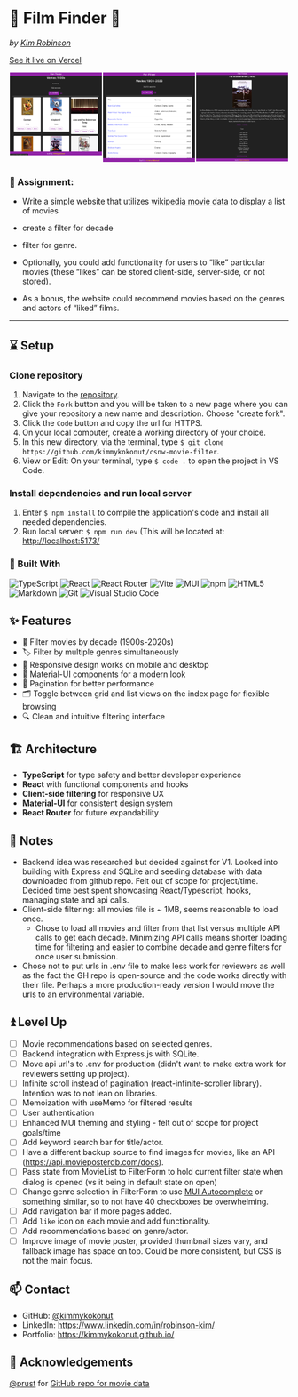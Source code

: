 # 🎥 Film Finder 🔎
_by [Kim Robinson](https://github.com/kimmykokonut)_

<a href="https://film-finder-sigma-black.vercel.app/" alt="hosted site">See it live on Vercel</a>

<div style="display: flex; justify-content: space-around;">
  <div style="width: 33%;">
  <img src="./src/assets/movies-grid.png" alt="Movies list page as cards" width="100%">
  </div>
    <div style="width: 33%;">
  <img src="./src/assets/movies-list.png" alt="Movie list page" width="100%">
  </div>
  <div style="width: 33%;">
  <img src="./src/assets/details-page.png" alt="Movie detail page" width="100%">
  </div>
  </div>


### 🎯 Assignment:
  - Write a simple website that utilizes [wikipedia movie data](https://github.com/prust/wikipedia-movie-data) to display a list of movies
   - create a filter for decade
   - filter for genre.

 - Optionally, you could add functionality for users to “like” particular movies (these “likes” can be stored client-side, server-side, or not stored).
 - As a bonus, the website could recommend movies based on the genres and actors of “liked” films.

---

## ⌛ Setup

### Clone repository

1. Navigate to the [repository](https://github.com/kimmykokonut/csnw-movie-filter).
2. Click the `Fork` button and you will be taken to a new page where you can give your repository a new name and description. Choose "create fork".
3. Click the `Code` button and copy the url for HTTPS.
4. On your local computer, create a working directory of your choice.
5. In this new directory, via the terminal, type `$ git clone https://github.com/kimmykokonut/csnw-movie-filter`.
6. View or Edit: On your terminal, type `$ code .` to open the project in VS Code.

### Install dependencies and run local server
1. Enter `$ npm install` to compile the application's code and install all needed dependencies.
2. Run local server: `$ npm run dev`
(This will be located at: [http://localhost:5173/](http://localhost:5173/)

### 🔧 Built With
![TypeScript](https://img.shields.io/badge/typescript-%23007ACC.svg?style=for-the-badge&logo=typescript&logoColor=white)
![React](https://img.shields.io/badge/react-%2320232a.svg?style=for-the-badge&logo=react&logoColor=%2361DAFB)
![React Router](https://img.shields.io/badge/React_Router-CA4245?style=for-the-badge&logo=react-router&logoColor=white)
![Vite](https://img.shields.io/badge/vite-%23646CFF.svg?style=for-the-badge&logo=vite&logoColor=white)
![MUI](https://img.shields.io/badge/MUI-%230081CB.svg?style=for-the-badge&logo=mui&logoColor=white)
![npm](https://img.shields.io/badge/npm-CB3837?style=for-the-badge&logo=npm&logoColor=white)
![HTML5](https://img.shields.io/badge/html5-%23E34F26.svg?style=for-the-badge&logo=html5&logoColor=white)
![Markdown](https://img.shields.io/badge/Markdown-000000?style=for-the-badge&logo=markdown&logoColor=white)
![Git](https://img.shields.io/badge/git-%23F05033.svg?style=for-the-badge&logo=git&logoColor=white)
![Visual Studio Code](https://img.shields.io/badge/Visual%20Studio%20Code-0078d7.svg?style=for-the-badge&logo=visual-studio-code&logoColor=white)

## ✨ Features
- 🎯 Filter movies by decade (1900s-2020s)
- 🏷️ Filter by multiple genres simultaneously
- 📱 Responsive design works on mobile and desktop
- 🎨 Material-UI components for a modern look
- 📄 Pagination for better performance
- 🗂️ Toggle between grid and list views on the index page for flexible browsing
- 🔍 Clean and intuitive filtering interface

## 🏗️ Architecture
- **TypeScript** for type safety and better developer experience
- **React** with functional components and hooks
- **Client-side filtering** for responsive UX
- **Material-UI** for consistent design system
- **React Router** for future expandability

## 📝 Notes

- Backend idea was researched but decided against for V1.  Looked into building with Express and SQLite and seeding database with data downloaded from github repo. Felt out of scope for project/time.  Decided time best spent showcasing React/Typescript, hooks, managing state and api calls.
- Client-side filtering: all movies file is ~ 1MB, seems reasonable to load once.
  - Chose to load all movies and filter from that list versus multiple API calls to get each decade.  Minimizing API calls means shorter loading time for filtering and easier to combine decade and genre filters for once user submission.
- Chose not to put urls in .env file to make less work for reviewers as well as the fact the GH repo is open-source and the code works directly with their file.  Perhaps a more production-ready version I would move the urls to an environmental variable.

## ⏫ Level Up
- [ ] Movie recommendations based on selected genres.
- [ ] Backend integration with Express.js with SQLite.
- [ ] Move api url's to .env for production (didn't want to make extra work for reviewers setting up project).
- [ ] Infinite scroll instead of pagination (react-infinite-scroller library). Intention was to not lean on libraries.
- [ ] Memoization with useMemo for filtered results
- [ ] User authentication
- [ ] Enhanced MUI theming and styling - felt out of scope for project goals/time
- [ ] Add keyword search bar for title/actor.
- [ ] Have a different backup source to find images for movies, like an API (https://api.movieposterdb.com/docs).
- [ ] Pass state from MovieList to FilterForm to hold current filter state when dialog is opened (vs it being in default state on open)
- [ ] Change genre selection in FilterForm to use [MUI Autocomplete](https://mui.com/material-ui/react-autocomplete/) or something similar, so to not have 40 checkboxes be overwhelming.
- [ ] Add navigation bar if more pages added.
- [ ] Add `like` icon on each movie and add functionality.
- [ ] Add recommendations based on genre/actor.
- [ ] Improve image of movie poster, provided thumbnail sizes vary, and fallback image has space on top. Could be more consistent, but CSS is not the main focus.

## 📫 Contact
- GitHub: [@kimmykokonut](https://github.com/kimmykokonut)
- LinkedIn: https://www.linkedin.com/in/robinson-kim/
- Portfolio: https://kimmykokonut.github.io/


## 🙏 Acknowledgements

[@prust](https://github.com/prust) for [GitHub repo for movie data](https://github.com/prust/wikipedia-movie-data)